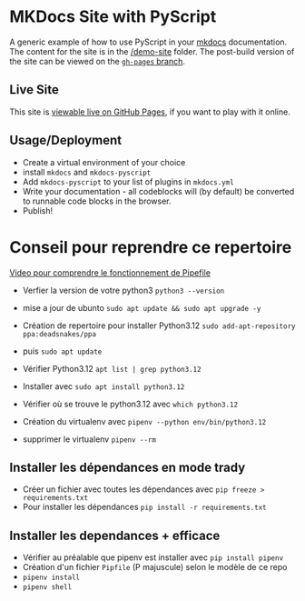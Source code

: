 # MKDocs Site with PyScript
A generic example of how to use PyScript in your [mkdocs](https://www.mkdocs.org/) documentation. The content for the site is in the [/demo-site]() folder. The post-build version of the site can be viewed on the [`gh-pages` branch]().

## Live Site
This site is [viewable live on GitHub Pages](https://jeffersglass.github.io/mkdocs-pyscript-demo/), if you want to play with it online.

## Usage/Deployment
  * Create a virtual environment of your choice
  * install `mkdocs` and `mkdocs-pyscript`
  * Add `mkdocs-pyscript` to your list of plugins in `mkdocs.yml`
  * Write your documentation - all codeblocks will (by default) be converted to runnable code blocks in the browser.
  * Publish!

  # Conseil pour reprendre ce repertoire

  [Video pour comprendre le fonctionnement de Pipefile](https://youtu.be/74pSNpgHFGo?feature=shared)

  * Verfier la version de votre python3 `python3 --version`
  * mise a jour de ubunto `sudo apt update && sudo apt upgrade -y`
  * Création de repertoire pour installer Python3.12 `sudo add-apt-repository ppa:deadsnakes/ppa`
  * puis `sudo apt update`
  * Vérifier Python3.12 `apt list | grep python3.12`
  * Installer avec `sudo apt install python3.12`

  * Vérifier où se trouve le python3.12 avec `which python3.12`

  * Création du virtualenv avec `pipenv --python env/bin/python3.12`
  * supprimer le virtualenv `pipenv --rm`

  ## Installer les dépendances en mode trady
  * Créer un fichier avec toutes les dépendances avec `pip freeze > requirements.txt`
  * Pour installer les dépendances `pip install -r requirements.txt`
  
  ## Installer les dependances + efficace
  * Vérifier au préalable que pipenv est installer avec `pip install pipenv`
  * Création d'un fichier `Pipfile` (P majuscule) selon le modèle de ce repo
  * `pipenv install`
  * `pipenv shell`